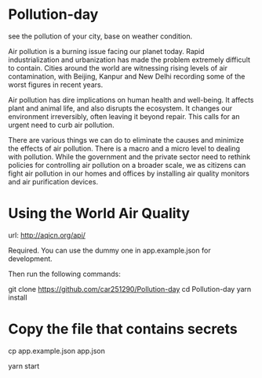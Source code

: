 # Pollution-day
see the pollution of your city, base on weather condition.

Air pollution is a burning issue facing our planet today. Rapid industrialization and urbanization has made the problem extremely difficult to contain. 
Cities around the world are witnessing rising levels of air contamination, with Beijing, Kanpur and New Delhi recording some of the worst figures in recent years.

Air pollution has dire implications on human health and well-being. It affects plant and animal life, and also disrupts the ecosystem. It changes our environment irreversibly, often leaving it beyond repair. 
This calls for an urgent need to curb air pollution.

There are various things we can do to eliminate the causes and minimize the effects of air pollution. 
There is a macro and a micro level to dealing with pollution. While the government and the private sector need to rethink policies for controlling air pollution on a broader scale, we as citizens can fight air pollution in our homes and offices by installing air quality monitors and air purification devices.

# Using the World Air Quality

url:
http://aqicn.org/api/

Required. You can use the dummy one in app.example.json for development.


Then run the following commands:

git clone https://github.com/car251290/Pollution-day
cd Pollution-day
yarn install

# Copy the file that contains secrets
cp app.example.json app.json

yarn start



